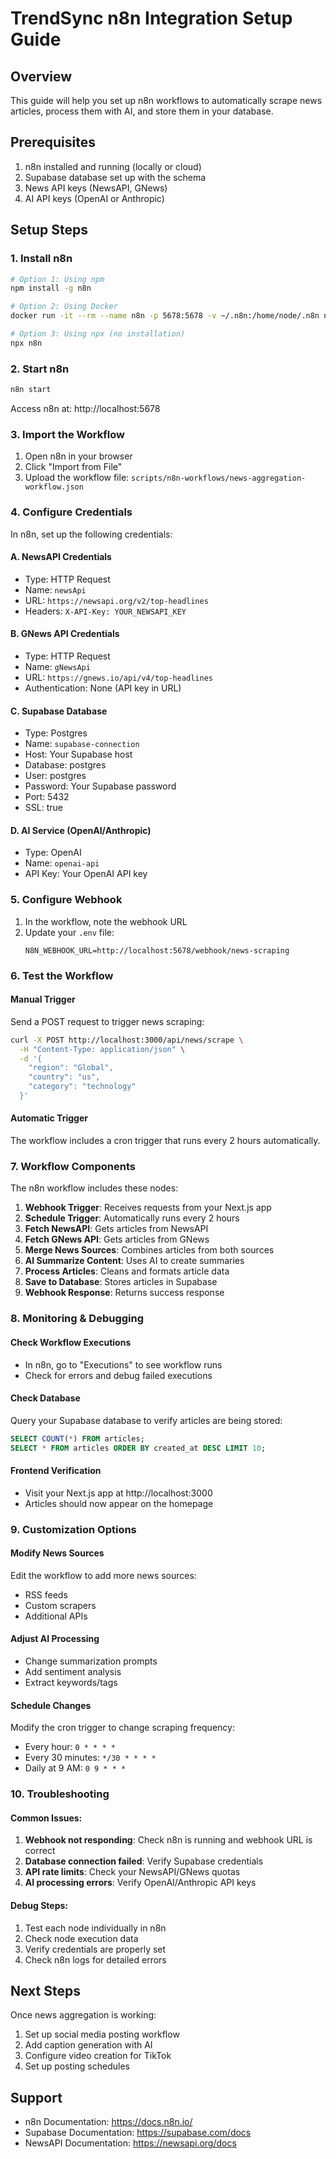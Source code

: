 # TrendSync n8n Integration Setup Guide

## Overview
This guide will help you set up n8n workflows to automatically scrape news articles, process them with AI, and store them in your database.

## Prerequisites
1. n8n installed and running (locally or cloud)
2. Supabase database set up with the schema
3. News API keys (NewsAPI, GNews)
4. AI API keys (OpenAI or Anthropic)

## Setup Steps

### 1. Install n8n
```bash
# Option 1: Using npm
npm install -g n8n

# Option 2: Using Docker
docker run -it --rm --name n8n -p 5678:5678 -v ~/.n8n:/home/node/.n8n n8nio/n8n

# Option 3: Using npx (no installation)
npx n8n
```

### 2. Start n8n
```bash
n8n start
```
Access n8n at: http://localhost:5678

### 3. Import the Workflow
1. Open n8n in your browser
2. Click "Import from File"
3. Upload the workflow file: `scripts/n8n-workflows/news-aggregation-workflow.json`

### 4. Configure Credentials
In n8n, set up the following credentials:

#### A. NewsAPI Credentials
- Type: HTTP Request
- Name: `newsApi`
- URL: `https://newsapi.org/v2/top-headlines`
- Headers: `X-API-Key: YOUR_NEWSAPI_KEY`

#### B. GNews API Credentials
- Type: HTTP Request  
- Name: `gNewsApi`
- URL: `https://gnews.io/api/v4/top-headlines`
- Authentication: None (API key in URL)

#### C. Supabase Database
- Type: Postgres
- Name: `supabase-connection`
- Host: Your Supabase host
- Database: postgres
- User: postgres
- Password: Your Supabase password
- Port: 5432
- SSL: true

#### D. AI Service (OpenAI/Anthropic)
- Type: OpenAI
- Name: `openai-api`
- API Key: Your OpenAI API key

### 5. Configure Webhook
1. In the workflow, note the webhook URL
2. Update your `.env` file:
   ```
   N8N_WEBHOOK_URL=http://localhost:5678/webhook/news-scraping
   ```

### 6. Test the Workflow

#### Manual Trigger
Send a POST request to trigger news scraping:
```bash
curl -X POST http://localhost:3000/api/news/scrape \
  -H "Content-Type: application/json" \
  -d '{
    "region": "Global",
    "country": "us", 
    "category": "technology"
  }'
```

#### Automatic Trigger
The workflow includes a cron trigger that runs every 2 hours automatically.

### 7. Workflow Components

The n8n workflow includes these nodes:

1. **Webhook Trigger**: Receives requests from your Next.js app
2. **Schedule Trigger**: Automatically runs every 2 hours  
3. **Fetch NewsAPI**: Gets articles from NewsAPI
4. **Fetch GNews API**: Gets articles from GNews
5. **Merge News Sources**: Combines articles from both sources
6. **AI Summarize Content**: Uses AI to create summaries
7. **Process Articles**: Cleans and formats article data
8. **Save to Database**: Stores articles in Supabase
9. **Webhook Response**: Returns success response

### 8. Monitoring & Debugging

#### Check Workflow Executions
- In n8n, go to "Executions" to see workflow runs
- Check for errors and debug failed executions

#### Check Database
Query your Supabase database to verify articles are being stored:
```sql
SELECT COUNT(*) FROM articles;
SELECT * FROM articles ORDER BY created_at DESC LIMIT 10;
```

#### Frontend Verification
- Visit your Next.js app at http://localhost:3000
- Articles should now appear on the homepage

### 9. Customization Options

#### Modify News Sources
Edit the workflow to add more news sources:
- RSS feeds
- Custom scrapers
- Additional APIs

#### Adjust AI Processing
- Change summarization prompts
- Add sentiment analysis
- Extract keywords/tags

#### Schedule Changes
Modify the cron trigger to change scraping frequency:
- Every hour: `0 * * * *`
- Every 30 minutes: `*/30 * * * *`
- Daily at 9 AM: `0 9 * * *`

### 10. Troubleshooting

#### Common Issues:
1. **Webhook not responding**: Check n8n is running and webhook URL is correct
2. **Database connection failed**: Verify Supabase credentials
3. **API rate limits**: Check your NewsAPI/GNews quotas
4. **AI processing errors**: Verify OpenAI/Anthropic API keys

#### Debug Steps:
1. Test each node individually in n8n
2. Check node execution data
3. Verify credentials are properly set
4. Check n8n logs for detailed errors

## Next Steps
Once news aggregation is working:
1. Set up social media posting workflow
2. Add caption generation with AI
3. Configure video creation for TikTok
4. Set up posting schedules

## Support
- n8n Documentation: https://docs.n8n.io/
- Supabase Documentation: https://supabase.com/docs
- NewsAPI Documentation: https://newsapi.org/docs
